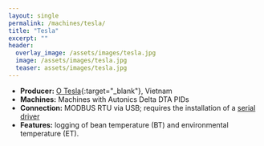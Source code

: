```yaml
---
layout: single
permalink: /machines/tesla/
title: "Tesla"
excerpt: ""
header:
  overlay_image: /assets/images/tesla.jpg
  image: /assets/images/tesla.jpg
  teaser: assets/images/tesla.jpg
---
```


* __Producer:__ [O Tesla](https://otesla.vn/){:target="_blank"}, Vietnam
* __Machines:__ Machines with Autonics Delta DTA PIDs
* __Connection:__ MODBUS RTU via USB; requires the installation of a [serial driver](/modbus_serial/)
* __Features:__ logging of bean temperature (BT) and environmental temperature (ET). 